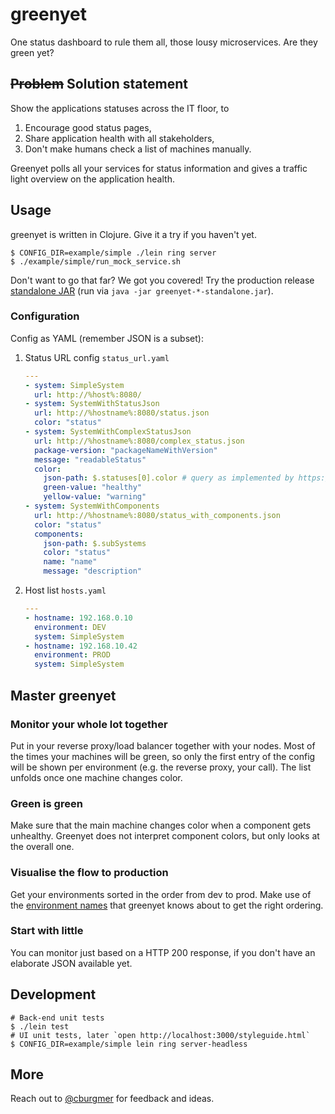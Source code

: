 # greenyet

One status dashboard to rule them all, those lousy microservices. Are they green yet?

## <s>Problem</s> Solution statement

Show the applications statuses across the IT floor, to

1. Encourage good status pages,
2. Share application health with all stakeholders,
3. Don't make humans check a list of machines manually.

Greenyet polls all your services for status information and gives a traffic light overview on the application health.

## Usage

greenyet is written in Clojure. Give it a try if you haven't yet.

    $ CONFIG_DIR=example/simple ./lein ring server
    $ ./example/simple/run_mock_service.sh

Don't want to go that far? We got you covered! Try the production release [standalone JAR](https://github.com/cburgmer/greenyet/releases) (run via `java -jar greenyet-*-standalone.jar`).

### Configuration

Config as YAML (remember JSON is a subset):

1. Status URL config `status_url.yaml`

    ``` yaml
    ---
    - system: SimpleSystem
      url: http://%host%:8080/
    - system: SystemWithStatusJson
      url: http://%hostname%:8080/status.json
      color: "status"
    - system: SystemWithComplexStatusJson
      url: http://%hostname%:8080/complex_status.json
      package-version: "packageNameWithVersion"
      message: "readableStatus"
      color:
        json-path: $.statuses[0].color # query as implemented by https://github.com/gga/json-path
        green-value: "healthy"
        yellow-value: "warning"
    - system: SystemWithComponents
      url: http://%hostname%:8080/status_with_components.json
      color: "status"
      components:
        json-path: $.subSystems
        color: "status"
        name: "name"
        message: "description"
    ```

2. Host list `hosts.yaml`

    ``` yaml
    ---
    - hostname: 192.168.0.10
      environment: DEV
      system: SimpleSystem
    - hostname: 192.168.10.42
      environment: PROD
      system: SimpleSystem
    ```

## Master greenyet

### Monitor your whole lot together

Put in your reverse proxy/load balancer together with your nodes. Most of the times your machines will be green, so only the first entry of the config will be shown per environment (e.g. the reverse proxy, your call). The list unfolds once one machine changes color.

### Green is green

Make sure that the main machine changes color when a component gets unhealthy. Greenyet does not interpret component colors, but only looks at the overall one.

### Visualise the flow to production

Get your environments sorted in the order from dev to prod. Make use of the [environment names](resources/environment_names.yaml) that greenyet knows about to get the right ordering.

### Start with little

You can monitor just based on a HTTP 200 response, if you don't have an elaborate JSON available yet.

## Development

    # Back-end unit tests
    $ ./lein test
    # UI unit tests, later `open http://localhost:3000/styleguide.html` 
    $ CONFIG_DIR=example/simple lein ring server-headless 

## More

Reach out to [@cburgmer](https://twitter.com/cburgmer) for feedback and ideas.
